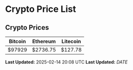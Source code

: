 # Crypto Price List

## Crypto Prices
| Bitcoin | Ethereum | Litecoin |
| ------- | -------- | -------- |
| $97929 | $2736.75 | $127.78 |
**Last Updated:** 2025-02-14 20:08 UTC
**Last Updated:** $DATE$
